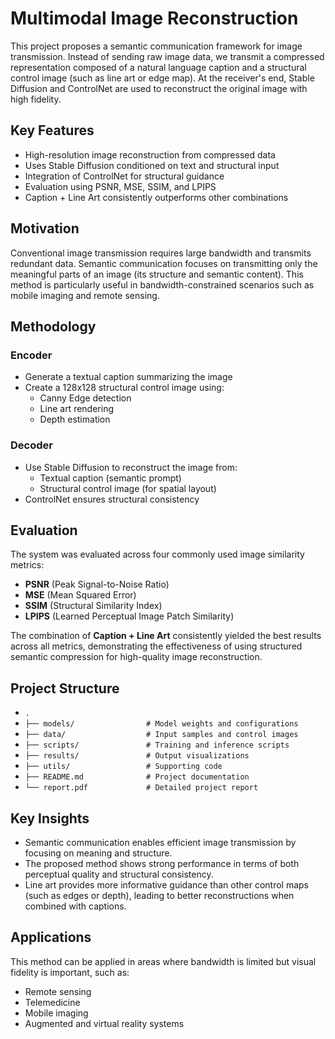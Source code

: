 # Multimodal Image Reconstruction

This project proposes a semantic communication framework for image transmission. Instead of sending raw image data, we transmit a compressed representation composed of a natural language caption and a structural control image (such as line art or edge map). At the receiver's end, Stable Diffusion and ControlNet are used to reconstruct the original image with high fidelity.

## Key Features

- High-resolution image reconstruction from compressed data
- Uses Stable Diffusion conditioned on text and structural input
- Integration of ControlNet for structural guidance
- Evaluation using PSNR, MSE, SSIM, and LPIPS
- Caption + Line Art consistently outperforms other combinations

## Motivation

Conventional image transmission requires large bandwidth and transmits redundant data. Semantic communication focuses on transmitting only the meaningful parts of an image (its structure and semantic content). This method is particularly useful in bandwidth-constrained scenarios such as mobile imaging and remote sensing.

## Methodology

### Encoder

- Generate a textual caption summarizing the image
- Create a 128x128 structural control image using:
  - Canny Edge detection
  - Line art rendering
  - Depth estimation

### Decoder

- Use Stable Diffusion to reconstruct the image from:
  - Textual caption (semantic prompt)
  - Structural control image (for spatial layout)
- ControlNet ensures structural consistency

## Evaluation

The system was evaluated across four commonly used image similarity metrics:

- **PSNR** (Peak Signal-to-Noise Ratio)
- **MSE** (Mean Squared Error)
- **SSIM** (Structural Similarity Index)
- **LPIPS** (Learned Perceptual Image Patch Similarity)

The combination of **Caption + Line Art** consistently yielded the best results across all metrics, demonstrating the effectiveness of using structured semantic compression for high-quality image reconstruction.

## Project Structure
- `.`
- `├── models/                # Model weights and configurations`
- `├── data/                  # Input samples and control images`
- `├── scripts/               # Training and inference scripts`
- `├── results/               # Output visualizations`
- `├── utils/                 # Supporting code`
- `├── README.md              # Project documentation`
- `└── report.pdf             # Detailed project report`

## Key Insights

- Semantic communication enables efficient image transmission by focusing on meaning and structure.
- The proposed method shows strong performance in terms of both perceptual quality and structural consistency.
- Line art provides more informative guidance than other control maps (such as edges or depth), leading to better reconstructions when combined with captions.

## Applications

This method can be applied in areas where bandwidth is limited but visual fidelity is important, such as:

- Remote sensing
- Telemedicine
- Mobile imaging
- Augmented and virtual reality systems
